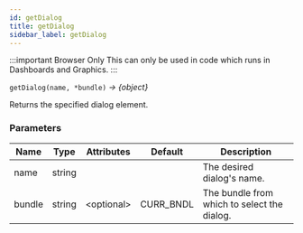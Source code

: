 ```yaml
---
id: getDialog
title: getDialog
sidebar_label: getDialog
---
```


:::important Browser Only
This can only be used in code which runs in Dashboards and Graphics.
:::

`getDialog(name, *bundle)` _→ \{object\}_

Returns the specified dialog element.

### Parameters

| Name   | Type   | Attributes    | Default   | Description                                 |
| ------ | ------ | ------------- | --------- | ------------------------------------------- |
| name   | string |               |           | The desired dialog's name.                  |
| bundle | string | &lt;optional> | CURR_BNDL | The bundle from which to select the dialog. |
